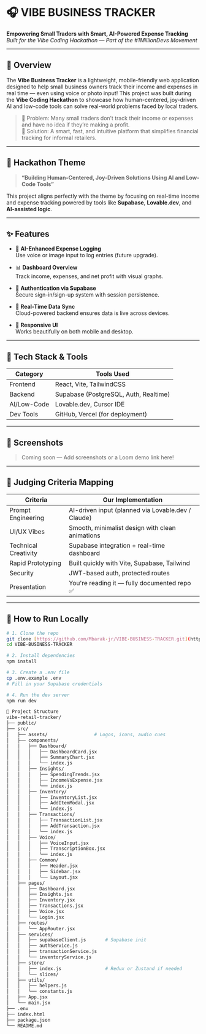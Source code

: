 # 🎧 VIBE BUSINESS TRACKER

**Empowering Small Traders with Smart, AI-Powered Expense Tracking**  
_Built for the Vibe Coding Hackathon — Part of the #1MillionDevs Movement_

---

## 🚀 Overview

The **Vibe Business Tracker** is a lightweight, mobile-friendly web application designed to help small business owners track their income and expenses in real time — even using voice or photo input! This project was built during the **Vibe Coding Hackathon** to showcase how human-centered, joy-driven AI and low-code tools can solve real-world problems faced by local traders.

> 🧾 Problem: Many small traders don’t track their income or expenses and have no idea if they’re making a profit.  
> 🎯 Solution: A smart, fast, and intuitive platform that simplifies financial tracking for informal retailers.

---

## 🎯 Hackathon Theme

> **“Building Human-Centered, Joy-Driven Solutions Using AI and Low-Code Tools”**

This project aligns perfectly with the theme by focusing on real-time income and expense tracking powered by tools like **Supabase**, **Lovable.dev**, and **AI-assisted logic**.

---

## ✨ Features

- 🧠 **AI-Enhanced Expense Logging**  
  Use voice or image input to log entries (future upgrade).
  
- 📊 **Dashboard Overview**  
  Track income, expenses, and net profit with visual graphs.

- 🔐 **Authentication via Supabase**  
  Secure sign-in/sign-up system with session persistence.

- 🔁 **Real-Time Data Sync**  
  Cloud-powered backend ensures data is live across devices.

- 📱 **Responsive UI**  
  Works beautifully on both mobile and desktop.

---

## 🔧 Tech Stack & Tools

| Category | Tools Used |
|---------|-------------|
| Frontend | React, Vite, TailwindCSS |
| Backend | Supabase (PostgreSQL, Auth, Realtime) |
| AI/Low-Code | Lovable.dev, Cursor IDE |
| Dev Tools | GitHub, Vercel (for deployment) |

---

## 📸 Screenshots

> Coming soon — Add screenshots or a Loom demo link here!

---

## 🧠 Judging Criteria Mapping

| Criteria | Our Implementation |
|----------|--------------------|
| Prompt Engineering | AI-driven input (planned via Lovable.dev / Claude) |
| UI/UX Vibes | Smooth, minimalist design with clean animations |
| Technical Creativity | Supabase integration + real-time dashboard |
| Rapid Prototyping | Built quickly with Vite, Supabase, Tailwind |
| Security | JWT-based auth, protected routes |
| Presentation | You're reading it — fully documented repo ✅ |

---

## 🧪 How to Run Locally

```bash
# 1. Clone the repo
git clone [https://github.com/Mbarak-jr/VIBE-BUSINESS-TRACKER.git](https://github.com/Mbarak-jr/VIBE-BUSINESS-TRACKER)
cd VIBE-BUSINESS-TRACKER

# 2. Install dependencies
npm install

# 3. Create a .env file
cp .env.example .env
# Fill in your Supabase credentials

# 4. Run the dev server
npm run dev

📁 Project Structure
vibe-retail-tracker/
├── public/
├── src/
│   ├── assets/                 # Logos, icons, audio cues
│   ├── components/
│   │   ├── Dashboard/
│   │   │   ├── DashboardCard.jsx
│   │   │   ├── SummaryChart.jsx
│   │   │   └── index.js
│   │   ├── Insights/
│   │   │   ├── SpendingTrends.jsx
│   │   │   ├── IncomeVsExpense.jsx
│   │   │   └── index.js
│   │   ├── Inventory/
│   │   │   ├── InventoryList.jsx
│   │   │   ├── AddItemModal.jsx
│   │   │   └── index.js
│   │   ├── Transactions/
│   │   │   ├── TransactionList.jsx
│   │   │   ├── AddTransaction.jsx
│   │   │   └── index.js
│   │   ├── Voice/
│   │   │   ├── VoiceInput.jsx
│   │   │   ├── TranscriptionBox.jsx
│   │   │   └── index.js
│   │   ├── Common/
│   │   │   ├── Header.jsx
│   │   │   ├── Sidebar.jsx
│   │   │   └── Layout.jsx
│   ├── pages/
│   │   ├── Dashboard.jsx
│   │   ├── Insights.jsx
│   │   ├── Inventory.jsx
│   │   ├── Transactions.jsx
│   │   ├── Voice.jsx
│   │   └── Login.jsx
│   ├── routes/
│   │   └── AppRouter.jsx
│   ├── services/
│   │   ├── supabaseClient.js       # Supabase init
│   │   ├── authService.js
│   │   ├── transactionService.js
│   │   └── inventoryService.js
│   ├── store/
│   │   ├── index.js                # Redux or Zustand if needed
│   │   └── slices/
│   ├── utils/
│   │   ├── helpers.js
│   │   └── constants.js
│   ├── App.jsx
│   └── main.jsx
├── .env
├── index.html
├── package.json
└── README.md
